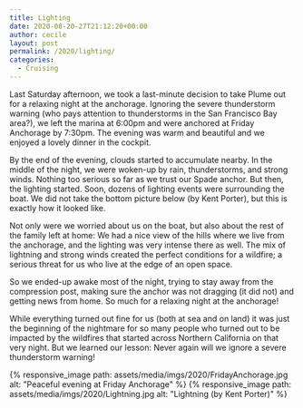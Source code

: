 ```yaml
---
title: Lighting
date: 2020-08-20-27T21:12:20+00:00
author: cecile
layout: post
permalink: /2020/lighting/
categories:
  - Cruising
---
```

Last Saturday afternoon, we took a last-minute decision to take Plume out for a
relaxing night at the anchorage. Ignoring the severe thunderstorm warning (who
pays attention to thunderstorms in the San Francisco Bay area?), we left the
marina at 6:00pm and were anchored at Friday Anchorage by 7:30pm. The evening
was warm and beautiful and we enjoyed a lovely dinner in the cockpit.

By the end of the evening, clouds started to accumulate nearby. In the middle of
the night, we were woken-up by rain, thunderstorms, and strong winds. Nothing
too serious so far as we trust our Spade anchor. But then, the lighting started.
Soon, dozens of lighting events were surrounding the boat. We did not take the
bottom picture below (by Kent Porter), but this is exactly how it looked like.

Not only were we worried about us on the boat, but also about the rest of the
family left at home: We had a nice view of the hills where we live from the
anchorage, and the lighting was very intense there as well. The mix of lightning
and strong winds created the perfect conditions for a wildfire; a serious threat
for us who live at the edge of an open space.

So we ended-up awake most of the night, trying to stay away from the compression
post, making sure the anchor was not dragging (it did not) and getting news from
home. So much for a relaxing night at the anchorage!

While everything turned out fine for us (both at sea and on land) it was just
the beginning of the nightmare for so many people who turned out to be impacted
by the wildfires that started across Northern California on that very night. But
we learned our lesson: Never again will we ignore a severe thunderstorm warning!


{% responsive_image path: assets/media/imgs/2020/FridayAnchorage.jpg alt: "Peaceful evening at Friday Anchorage" %}
{% responsive_image path: assets/media/imgs/2020/Lightning.jpg alt: "Lightning (by Kent Porter)" %}
